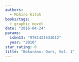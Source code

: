 ```yaml
---
authors:
  - Mohiro Kitoh
books/tags:
  - graphic novel
date: "2016-04-24"
params:
  isbn13: "9781421533612"
  year: "2010"
star_rating: 0
title: "Bokurano: Ours, Vol. 1"
---
```


<!--more-->
